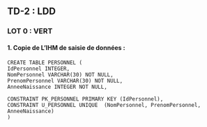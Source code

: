 ## TD-2 : LDD

### LOT 0 : VERT

#### 1. Copie de L’IHM de saisie de données :

```
CREATE TABLE PERSONNEL (
IdPersonnel INTEGER,
NomPersonnel VARCHAR(30) NOT NULL,
PrenomPersonnel VARCHAR(30) NOT NULL, 
AnneeNaissance INTEGER NOT NULL,

CONSTRAINT PK_PERSONNEL PRIMARY KEY (IdPersonnel),
CONSTRAINT U_PERSONNEL UNIQUE  (NomPersonnel, PrenomPersonnel, AnneeNaissance)
)
```

 
